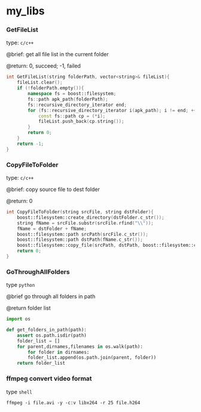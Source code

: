 # my_libs
### GetFileList
type: ```c/c++```

@brief: get all file list in the current folder

@return: 0, succeed; -1, failed

```c++
int GetFileList(string folderPath, vector<string>& fileList){
	fileList.clear();
	if (!folderPath.empty()){
		namespace fs = boost::filesystem;
		fs::path apk_path(folderPath);
		fs::recursive_directory_iterator end;
		for (fs::recursive_directory_iterator i(apk_path); i != end; ++i){
			const fs::path cp = (*i);
			fileList.push_back(cp.string());
		}
		return 0;
	}
	return -1;
}
```
### CopyFileToFolder
type: ```c/c++```

@brief: copy source file to dest folder

@return: 0

```c++
int CopyFileToFolder(string srcFile, string dstFolder){
	boost::filesystem::create_directory(dstFolder.c_str());
	string fName = srcFile.substr(srcFile.rfind("\\"));
	fName = dstFolder + fName;
	boost::filesystem::path srcPath(srcFile.c_str());
	boost::filesystem::path dstPath(fName.c_str());
	boost::filesystem::copy_file(srcPath, dstPath, boost::filesystem::copy_option::none);
	return 0;
}
```

### GoThroughAllFolders

type ```python```

@brief go through all folders in path

@return folder list

```python
import os

def get_folders_in_path(path):
    assert os.path.isdir(path)
    folder_list = []
    for parent,dirnames,filenames in os.walk(path):
        for folder in dirnames:
	    folder_list.append(os.path.join(parent, folder))
    return folder_list
```

### ffmpeg convert video format

type ```shell```

```shell
ffmpeg -i file.avi -y -c:v libx264 -r 25 file.h264
```
